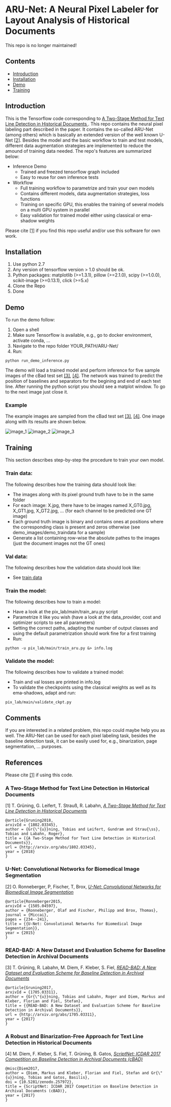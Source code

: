 # ARU-Net: A Neural Pixel Labeler for Layout Analysis of Historical Documents

This repo is no longer maintained!

## Contents
* [Introduction](#introduction)
* [Installation](#installation)
* [Demo](#demo)
* [Training](#training)

## Introduction 
This is the Tensorflow code corresponding to [A Two-Stage Method for Text Line Detection in Historical Documents
](#a-two-stage-method-for-text-line-detection-in-historical-documents). This repo contains the neural pixel labeling part described in the paper.
It contains the so-called ARU-Net (among others) which is basically an extended version of the well known U-Net [[2]](#u-net-convolutional-networks-for-biomedical-image-segmentation). 
Besides the model and the basic workflow to train and test models, different data augmentation strategies are implemented to reduce the amound of training data needed.
The repo's features are summarized below:
+ Inference Demo
    + Trained and freezed tensorflow graph included
    + Easy to reuse for own inference tests
+ Workflow 
    + Full training workflow to parametrize and train your own models
    + Contains different models, data augmentation strategies, loss functions 
    + Training on specific GPU, this enables the training of several models on a multi GPU system in parallel
    + Easy validation for trained model either using classical or ema-shadow weights

Please cite [[1]](#a-two-stage-method-for-text-line-detection-in-historical-documents) if you find this repo useful and/or use this software for own work.


## Installation
1. Use python 2.7
2. Any version of tensorflow version > 1.0 should be ok.
3. Python packages: matplotlib (>=1.3.1), pillow (>=2.1.0), scipy (>=1.0.0), scikit-image (>=0.13.1), click (>=5.x)
4. Clone the Repo
5. Done

## Demo
To run the demo follow:
1. Open a shell
2. Make sure Tensorflow is available, e.g., go to docker environment, activate conda, ... 
3. Navigate to the repo folder YOUR_PATH/ARU-Net/
4. Run:
```
python run_demo_inference.py 
```

The demo will load a trained model and perform inference for five sample images of the cBad test set [[3]](#read-bad-a-new-dataset-and-evaluation-scheme-for-baseline-detection-in-archival-documents), 
[[4]](#scriptnet-icdar-2017-competition-on-baseline-detection-in-archival-documents-cbad).
The network was trained to predict the position of baselines and separators for the begining and end of each text line.
After running the python script you should see a matplot window. To go to the next image just close it.

### Example
The example images are sampled from the cBad test set [[3]](#read-bad-a-new-dataset-and-evaluation-scheme-for-baseline-detection-in-archival-documents), 
[[4]](#scriptnet-icdar-2017-competition-on-baseline-detection-in-archival-documents-cbad). One image along with its results are shown below.

![image_1](demo_images/T_Freyung_005-01_0247.jpg)
![image_2](demo_images/pred_ch0.jpg)
![image_3](demo_images/pred_ch1.jpg)


## Training
This section describes step-by-step the procedure to train your own model.

### Train data: 
The following describes how the training data should look like:
+ The images along with its pixel ground truth have to be in the same folder
+ For each image:  X.jpg, there have to be images named X_GT0.jpg, X_GT1.jpg, X_GT2.jpg, ... (for each channel to be predicted one GT image)
+ Each ground truth image is binary and contains ones at positions where the corresponding class is present and zeros otherwise (see demo_images/demo_traindata for a sample)
+ Generate a list containing row-wise the absolute pathes to the images (just the document images not the GT ones)

### Val data:
The following describes how the validation data should look like:
+ See [train data](#train-data)

### Train the model:
The following describes how to train a model:
+ Have a look at the pix_lab/main/train_aru.py script
+ Parametrize it like you wish (have a look at the data_provider, cost and optimizer scripts to see all parameters)
+ Setting the correct paths, adapting the number of output classes and using the default parametrization should work fine for a first training
+ Run:
```
python -u pix_lab/main/train_aru.py &> info.log 
```

### Validate the model:
The following describes how to validate a trained model:
+ Train and val losses are printed in info.log
+ To validate the checkpoints using the classical weights as well as its ema-shadows, adapt and run: 
```
pix_lab/main/validate_ckpt.py
```

## Comments 
If you are interested in a related problem, this repo could maybe help you as well.
The ARU-Net can be used for each pixel labeling task, besides the baseline detection task, it can be easily used for, e.g., binarization, page segmentation, ... purposes.

    
## References

Please cite [[1]](#a-two-stage-method-for-text-line-detection-in-historical-documents) if using this code.

### A Two-Stage Method for Text Line Detection in Historical Documents

[1] T. Grüning, G. Leifert, T. Strauß, R. Labahn, [*A Two-Stage Method for Text Line Detection in Historical Documents*](https://arxiv.org/abs/1802.03345)

```
@article{Gruning2018,
arxivId = {1802.03345},
author = {Gr{\"{u}}ning, Tobias and Leifert, Gundram and Strau{\ss}, Tobias and Labahn, Roger},
title = {{A Two-Stage Method for Text Line Detection in Historical Documents}},
url = {http://arxiv.org/abs/1802.03345},
year = {2018}
}
```

### U-Net: Convolutional Networks for Biomedical Image Segmentation

[2] O. Ronneberger, P, Fischer, T, Brox, [*U-Net: Convolutional Networks for Biomedical Image Segmentation*](https://arxiv.org/abs/1505.04597)
 ```
@article{Ronneberger2015,
arxivId = {1505.04597},
author = {Ronneberger, Olaf and Fischer, Philipp and Brox, Thomas},
journal = {Miccai},
pages = {234--241},
title = {{U-Net: Convolutional Networks for Biomedical Image Segmentation}},
year = {2015}
}
```

### READ-BAD: A New Dataset and Evaluation Scheme for Baseline Detection in Archival Documents

[3] T. Grüning, R. Labahn, M. Diem, F. Kleber, S. Fiel, [*READ-BAD: A New Dataset and Evaluation Scheme for Baseline Detection in Archival Documents*](https://arxiv.org/abs/1705.03311)

```
@article{Gruning2017,
arxivId = {1705.03311},
author = {Gr{\"{u}}ning, Tobias and Labahn, Roger and Diem, Markus and Kleber, Florian and Fiel, Stefan},
title = {{READ-BAD: A New Dataset and Evaluation Scheme for Baseline Detection in Archival Documents}},
url = {http://arxiv.org/abs/1705.03311},
year = {2017}
}
```

### A Robust and Binarization-Free Approach for Text Line Detection in Historical Documents

[4] M. Diem, F. Kleber, S. Fiel, T. Grüning, B. Gatos, [*ScriptNet: ICDAR 2017 Competition on Baseline Detection in Archival Documents (cBAD)*](https://zenodo.org/record/257972)
 
```
@misc{Diem2017,
author = {Diem, Markus and Kleber, Florian and Fiel, Stefan and Gr{\"{u}}ning, Tobias and Gatos, Basilis},
doi = {10.5281/zenodo.257972},
title = {ScriptNet: ICDAR 2017 Competition on Baseline Detection in Archival Documents (cBAD)},
year = {2017}
}
```
    
